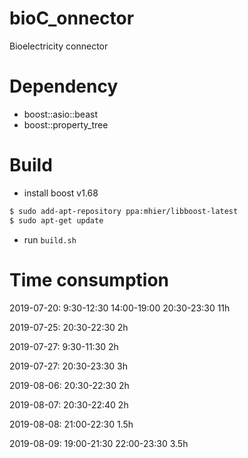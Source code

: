 # bioC_onnector
Bioelectricity connector

# Dependency

* boost::asio::beast
* boost::property_tree

# Build

* install boost v1.68

```sh
$ sudo add-apt-repository ppa:mhier/libboost-latest
$ sudo apt-get update
```
* run `build.sh`


# Time consumption

2019-07-20: 9:30-12:30 14:00-19:00 20:30-23:30 11h

2019-07-25:  20:30-22:30 2h

2019-07-27:  9:30-11:30 2h

2019-07-27:  20:30-23:30 3h

2019-08-06:    20:30-22:30 2h

2019-08-07:    20:30-22:40 2h
  
2019-08-08:    21:00-22:30 1.5h 

2019-08-09:    19:00-21:30  22:00-23:30 3.5h